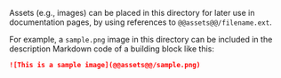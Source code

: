 Assets (e.g., images) can be placed in this directory for later use in documentation pages,
by using references to `@@assets@@/filename.ext`.

For example, a `sample.png` image in this directory can be included in the description
Markdown code of a building block like this:

```markdown
![This is a sample image](@@assets@@/sample.png)
```
